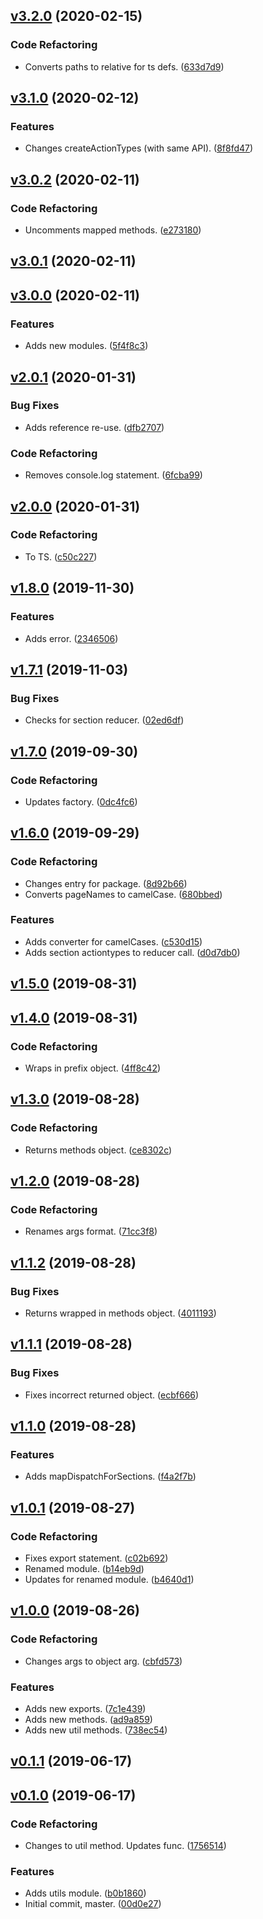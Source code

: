 <a name="v3.2.0"></a>
## [v3.2.0](https://github.com/alexseitsinger/redux-action-types/compare/v3.1.0...v3.2.0) (2020-02-15)

### Code Refactoring
- Converts paths to relative for ts defs. ([633d7d9](https://github.com/alexseitsinger/redux-action-types/commit/633d7d97f89cb2753dd81271279ed93587fc3dd2))


<a name="v3.1.0"></a>
## [v3.1.0](https://github.com/alexseitsinger/redux-action-types/compare/v3.0.2...v3.1.0) (2020-02-12)

### Features
- Changes createActionTypes (with same API). ([8f8fd47](https://github.com/alexseitsinger/redux-action-types/commit/8f8fd47a3d061f7aba58535e93c7fee10e994bc7))


<a name="v3.0.2"></a>
## [v3.0.2](https://github.com/alexseitsinger/redux-action-types/compare/v3.0.1...v3.0.2) (2020-02-11)

### Code Refactoring
- Uncomments mapped methods. ([e273180](https://github.com/alexseitsinger/redux-action-types/commit/e2731809fa956a1cd7f05813241d2ec57de8c8ab))


<a name="v3.0.1"></a>
## [v3.0.1](https://github.com/alexseitsinger/redux-action-types/compare/v3.0.0...v3.0.1) (2020-02-11)


<a name="v3.0.0"></a>
## [v3.0.0](https://github.com/alexseitsinger/redux-action-types/compare/v2.0.1...v3.0.0) (2020-02-11)

### Features
- Adds new modules. ([5f4f8c3](https://github.com/alexseitsinger/redux-action-types/commit/5f4f8c3af76bd0199c5c439a517b78d20af99c02))


<a name="v2.0.1"></a>
## [v2.0.1](https://github.com/alexseitsinger/redux-action-types/compare/v2.0.0...v2.0.1) (2020-01-31)

### Bug Fixes
- Adds reference re-use. ([dfb2707](https://github.com/alexseitsinger/redux-action-types/commit/dfb2707acca19911bceef3aa35af8cb46348649f))

### Code Refactoring
- Removes console.log statement. ([6fcba99](https://github.com/alexseitsinger/redux-action-types/commit/6fcba9903f6dcc06d560fcc17fe8cf6522a533fb))


<a name="v2.0.0"></a>
## [v2.0.0](https://github.com/alexseitsinger/redux-action-types/compare/v1.8.0...v2.0.0) (2020-01-31)

### Code Refactoring
- To TS. ([c50c227](https://github.com/alexseitsinger/redux-action-types/commit/c50c227c5e2df90cd3caa0b10ed60ea626486aba))


<a name="v1.8.0"></a>
## [v1.8.0](https://github.com/alexseitsinger/redux-action-types/compare/v1.7.1...v1.8.0) (2019-11-30)

### Features
- Adds error. ([2346506](https://github.com/alexseitsinger/redux-action-types/commit/234650616ed3f3a63e23e0fc0398195b6d331784))


<a name="v1.7.1"></a>
## [v1.7.1](https://github.com/alexseitsinger/redux-action-types/compare/v1.7.0...v1.7.1) (2019-11-03)

### Bug Fixes
- Checks for section reducer. ([02ed6df](https://github.com/alexseitsinger/redux-action-types/commit/02ed6dfdd2fe9f3741abde696696331411cc5027))


<a name="v1.7.0"></a>
## [v1.7.0](https://github.com/alexseitsinger/redux-action-types/compare/v1.6.0...v1.7.0) (2019-09-30)

### Code Refactoring
- Updates factory. ([0dc4fc6](https://github.com/alexseitsinger/redux-action-types/commit/0dc4fc6e15c61bedfe7e38551c6e0ed41738a995))


<a name="v1.6.0"></a>
## [v1.6.0](https://github.com/alexseitsinger/redux-action-types/compare/v1.5.0...v1.6.0) (2019-09-29)

### Code Refactoring
- Changes entry for package. ([8d92b66](https://github.com/alexseitsinger/redux-action-types/commit/8d92b665aa3baba6f5293967e64576337a56e8e5))
- Converts pageNames to camelCase. ([680bbed](https://github.com/alexseitsinger/redux-action-types/commit/680bbed4c556f368f42408dee096901a6bf07cb6))

### Features
- Adds converter for camelCases. ([c530d15](https://github.com/alexseitsinger/redux-action-types/commit/c530d15b4c8545feb5ef6bfadf7b990d03de41e7))
- Adds section actiontypes to reducer call. ([d0d7db0](https://github.com/alexseitsinger/redux-action-types/commit/d0d7db0b9dcc1fecc2fa4420f1efdd24f06f3803))


<a name="v1.5.0"></a>
## [v1.5.0](https://github.com/alexseitsinger/redux-action-types/compare/v1.4.0...v1.5.0) (2019-08-31)


<a name="v1.4.0"></a>
## [v1.4.0](https://github.com/alexseitsinger/redux-action-types/compare/v1.3.0...v1.4.0) (2019-08-31)

### Code Refactoring
- Wraps in prefix object. ([4ff8c42](https://github.com/alexseitsinger/redux-action-types/commit/4ff8c425886972cb8a77c7388f241c6ef8d43ad1))


<a name="v1.3.0"></a>
## [v1.3.0](https://github.com/alexseitsinger/redux-action-types/compare/v1.2.0...v1.3.0) (2019-08-28)

### Code Refactoring
- Returns methods object. ([ce8302c](https://github.com/alexseitsinger/redux-action-types/commit/ce8302c3bc2fbcfbec995a8ab05aa0ecc58b6204))


<a name="v1.2.0"></a>
## [v1.2.0](https://github.com/alexseitsinger/redux-action-types/compare/v1.1.2...v1.2.0) (2019-08-28)

### Code Refactoring
- Renames args format. ([71cc3f8](https://github.com/alexseitsinger/redux-action-types/commit/71cc3f8666534ae464e225038159544697278091))


<a name="v1.1.2"></a>
## [v1.1.2](https://github.com/alexseitsinger/redux-action-types/compare/v1.1.1...v1.1.2) (2019-08-28)

### Bug Fixes
- Returns wrapped in methods object. ([4011193](https://github.com/alexseitsinger/redux-action-types/commit/4011193e7bd856311c2c12d329db32a88fdc112d))


<a name="v1.1.1"></a>
## [v1.1.1](https://github.com/alexseitsinger/redux-action-types/compare/v1.1.0...v1.1.1) (2019-08-28)

### Bug Fixes
- Fixes incorrect returned object. ([ecbf666](https://github.com/alexseitsinger/redux-action-types/commit/ecbf666cd824fd498fbe0d93bd87dc17884d8469))


<a name="v1.1.0"></a>
## [v1.1.0](https://github.com/alexseitsinger/redux-action-types/compare/v1.0.1...v1.1.0) (2019-08-28)

### Features
- Adds mapDispatchForSections. ([f4a2f7b](https://github.com/alexseitsinger/redux-action-types/commit/f4a2f7ba4cdc122eada999da57b6f25465ff560d))


<a name="v1.0.1"></a>
## [v1.0.1](https://github.com/alexseitsinger/redux-action-types/compare/v1.0.0...v1.0.1) (2019-08-27)

### Code Refactoring
- Fixes export statement. ([c02b692](https://github.com/alexseitsinger/redux-action-types/commit/c02b6925f4aecdbc03b89ceb15e4574d1d8f3cf9))
- Renamed module. ([b14eb9d](https://github.com/alexseitsinger/redux-action-types/commit/b14eb9d4ff1984e1c670d67fc64264d637352563))
- Updates for renamed module. ([b4640d1](https://github.com/alexseitsinger/redux-action-types/commit/b4640d1d7da270e8d310c4d89e163aba6c4a6e20))


<a name="v1.0.0"></a>
## [v1.0.0](https://github.com/alexseitsinger/redux-action-types/compare/v0.1.1...v1.0.0) (2019-08-26)

### Code Refactoring
- Changes args to object arg. ([cbfd573](https://github.com/alexseitsinger/redux-action-types/commit/cbfd573182c10c164f46dbb7e1a28f8e4d63fb4f))

### Features
- Adds new exports. ([7c1e439](https://github.com/alexseitsinger/redux-action-types/commit/7c1e43901a7fa99c2613bdefcf709c3db5396d6c))
- Adds new methods. ([ad9a859](https://github.com/alexseitsinger/redux-action-types/commit/ad9a859a050aa0bea79f8bf4887cd49309828b90))
- Adds new util methods. ([738ec54](https://github.com/alexseitsinger/redux-action-types/commit/738ec54683d94569b1eefe991bcd1e943935dd1a))


<a name="v0.1.1"></a>
## [v0.1.1](https://github.com/alexseitsinger/redux-action-types/compare/v0.1.0...v0.1.1) (2019-06-17)


<a name="v0.1.0"></a>
## [v0.1.0](https://github.com/alexseitsinger/redux-action-types/compare/00d0e274e8669ac6f9af33c48e31155e4936866b...v0.1.0) (2019-06-17)

### Code Refactoring
- Changes to util method. Updates func. ([1756514](https://github.com/alexseitsinger/redux-action-types/commit/1756514fcad814c0c5524a852e6c10bd7dccb478))

### Features
- Adds utils module. ([b0b1860](https://github.com/alexseitsinger/redux-action-types/commit/b0b1860179c6d5f1e82f6e6f5938fc0a2e3d9d0d))
- Initial commit, master. ([00d0e27](https://github.com/alexseitsinger/redux-action-types/commit/00d0e274e8669ac6f9af33c48e31155e4936866b))


